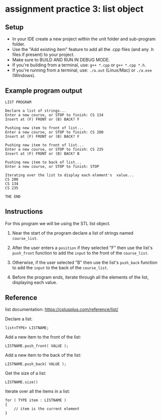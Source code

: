 # assignment practice 3: list object

## Setup
- In your IDE create a new project within the unit folder and sub-program folder.
- Use the "Add existing item" feature to add all the .cpp files (and any .h files if present) to your project.
- Make sure to BUILD AND RUN IN DEBUG MODE.
- If you're building from a terminal, use: `g++ *.cpp` or `g++ *.cpp *.h`.
- If you're running from a terminal, use: `./a.out` (Linux/Mac) or `./a.exe` (Windows).


## Example program output
```
LIST PROGRAM

Declare a list of strings...
Enter a new course, or STOP to finish: CS 134
Insert at (F) FRONT or (B) BACK? F

Pushing new item to front of list...
Enter a new course, or STOP to finish: CS 200
Insert at (F) FRONT or (B) BACK? F

Pushing new item to front of list...
Enter a new course, or STOP to finish: CS 235
Insert at (F) FRONT or (B) BACK? B

Pushing new item to back of list...
Enter a new course, or STOP to finish: STOP

Iterating over the list to display each element's  value...
CS 200
CS 134
CS 235

THE END
```

## Instructions

For this program we will be using the STL list object.

1. Near the start of the program declare a list of strings named `course_list`.

2. After the user enters a `position` if they selected "F" then use the list's `push_front` function to add the `input` to the front of the `course_list`.

3. Otherwise, if the user selected "B" then use the list's `push_back` function to add the `input` to the back of the `course_list`.

4. Before the program ends, iterate through all the elements of the list, displaying each value.


## Reference
list documentation: https://cplusplus.com/reference/list/

Declare a list:
```
list<TYPE> LISTNAME;
```

Add a new item to the front of the list:
```
LISTNAME.push_front( VALUE );
```

Add a new item to the back of the list:
```
LISTNAME.push_back( VALUE );
```

Get the size of a list:
```
LISTNAME.size()
```

Iterate over all the items in a list:
```
for ( TYPE item : LISTNAME )
{
    // item is the current element
}
```
